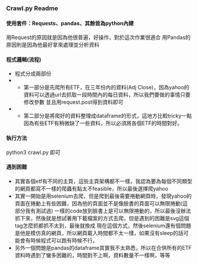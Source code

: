 ### Crawl.py Readme 

#### 使用套件：Requests、pandas、其餘皆為python內建
用Request的原因就是因為他很普遍，好操作，對於這次作業很適合
用Pandas的原因則是因為他最好拿來處理並分析資料

#### 程式邏輯(流程)
- 程式分成兩部份
- - 第一部分是先爬所有ETF，在三年份內的資料(Adj Close)，因為yahoo的資料可以透過url去抓取一段時間內的每日資料，所以我們要做的事情只要修改參數
並且用request.post得到資料即可
- - 第二部分是將爬好的資料整理成dataframe的形式，這地方比較tricky一點因為有些ETF有稍微缺了一些資料，所以必須將各個ETF的時間對好。

#### 執行方法
python3 crawl.py 即可

#### 遇到困難
- 其實各個etf有不同的主頁，這些主頁架構都不一樣，我認為要為每個不同類型的網頁都寫不一樣的爬蟲有點太不feasible，所以最後選擇爬yahoo
- 其實一開始是用selenium去爬，但是爬到最後需要捲動網頁時，發現yahoo的頁面在捲動上有些困難，因為他的頁面並不是像臉書的頁面可以無限捲動(這部分我有測試過)
一樣的code放到臉書上是可以無限捲動的，所以最後沒辦法抓下來，然後就是想試著用下載檔案的方式去爬，但是遇到的困難是svg這個tag怎麼抓都抓不太到，最後就換成
現在這個方式，然後selenium還有個問題是他是模仿真的網頁，所以網頁載入時間都不太一樣，如果沒有sleep的話可能會有時候程式可以跑有時候不行。
- 另外一個問題是pandas的dataframe其實我不太熟悉，所以在合併所有的ETF資料時遇到了蠻多困難的，時間對不上啊，資料數量不一樣啊，等等
